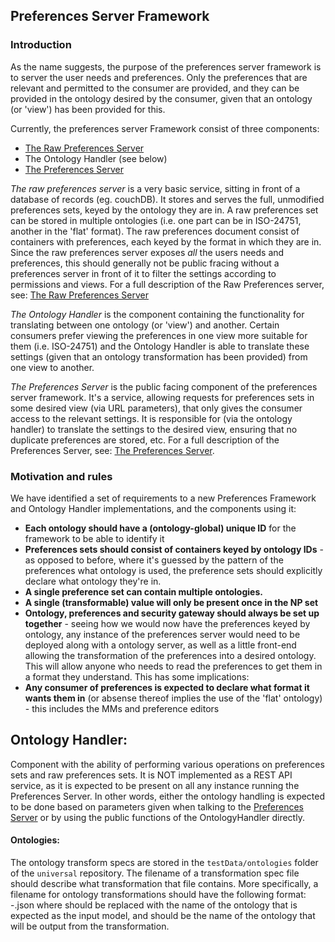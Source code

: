 ## Preferences Server Framework

### Introduction
As the name suggests, the purpose of the preferences server framework is to server the user needs and preferences. Only the preferences that are relevant and permitted to the consumer are provided, and they can be provided in the ontology desired by the consumer, given that an ontology (or 'view') has been provided for this.

Currently, the preferences server Framework consist of three components:
* [The Raw Preferences Server](RawPreferencesServer.md)
* The Ontology Handler (see below)
* [The Preferences Server](PreferencesServer.md)

_The raw preferences server_ is a very basic service, sitting in front of a database of records (eg. couchDB). It stores and serves the full, unmodified preferences sets, keyed by the ontology they are in. A raw preferences set can be stored in multiple ontologies (i.e. one part can be in ISO-24751, another in the 'flat' format). The raw preferences document consist of containers with preferences, each keyed by the format in which they are in. Since the raw preferences server exposes _all_ the users needs and preferences, this should generally not be public fracing without a preferences server in front of it to filter the settings according to permissions and views. For a full description of the Raw Preferences server, see: [The Raw Preferences Server](RawPreferencesServer.md)

_The Ontology Handler_ is the component containing the functionality for translating between one ontology (or 'view') and another. Certain consumers prefer viewing the preferences in one view more suitable for them (i.e. ISO-24751) and the Ontology Handler is able to translate these settings (given that an ontology transformation has been provided) from one view to another.

_The Preferences Server_ is the public facing component of the preferences server framework. It's a service, allowing requests for preferences sets in some desired view (via URL parameters), that only gives the consumer access to the relevant settings. It is responsible for (via the ontology handler) to translate the settings to the desired view, ensuring that no duplicate preferences are stored, etc. For a full description of the Preferences Server, see: [The Preferences Server](PreferencesServer.md).

### Motivation and rules

We have identified a set of requirements to a new Preferences Framework and Ontology Handler implementations, and the components using it:

* **Each ontology should have a (ontology-global) unique ID** for the framework to be able to identify it
* **Preferences sets should consist of containers keyed by ontology IDs** - as opposed to before, where it's guessed by the pattern of the preferences what ontology is used, the preference sets should explicitly declare what ontology they're in.
* **A single preference set can contain multiple ontologies.**
* **A single (transformable) value will only be present once in the NP set**
* **Ontology, preferences and security gateway should always be set up together** - seeing how we would now have the preferences keyed by ontology, any instance of the preferences server would need to be deployed along with a ontology server, as well as a little front-end allowing the transformation of the preferences into a desired ontology. This will allow anyone who needs to read the preferences to get them in a format they understand. This has some implications:
* **Any consumer of preferences is expected to declare what format it wants them in** (or absense thereof implies the use of the 'flat' ontology) - this includes the MMs and preference editors


## Ontology Handler:

Component with the ability of performing various operations on preferences sets and raw preferences sets. It is NOT implemented as a REST API service, as it is expected to be present on all any instance running the Preferences Server. In other words, either the ontology handling is expected to be done based on parameters given when talking to the [Preferences Server](PreferencesServer.md) or by using the public functions of the OntologyHandler directly.

#### Ontologies:
The ontology transform specs are stored in the `testData/ontologies` folder of the `universal` repository. The filename of a transformation spec file should describe what transformation that file contains. More specifically, a filename for ontology transformations should have the following format: <from>-<to>.json where <from> should be replaced with the name of the ontology that is expected as the input model, and <to> should be the name of the ontology that will be output from the transformation.





